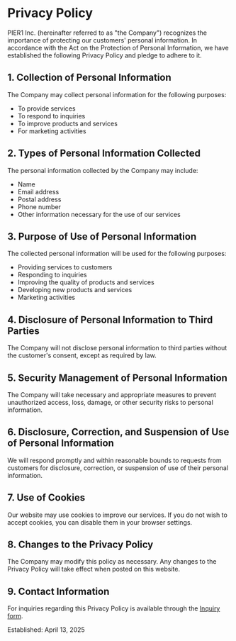 # Privacy Policy

PIER1 Inc. (hereinafter referred to as "the Company") recognizes the importance of protecting our customers' personal information. In accordance with the Act on the Protection of Personal Information, we have established the following Privacy Policy and pledge to adhere to it.

## 1. Collection of Personal Information

The Company may collect personal information for the following purposes:

- To provide services
- To respond to inquiries
- To improve products and services
- For marketing activities

## 2. Types of Personal Information Collected

The personal information collected by the Company may include:

- Name
- Email address
- Postal address
- Phone number
- Other information necessary for the use of our services

## 3. Purpose of Use of Personal Information

The collected personal information will be used for the following purposes:

- Providing services to customers
- Responding to inquiries
- Improving the quality of products and services
- Developing new products and services
- Marketing activities

## 4. Disclosure of Personal Information to Third Parties

The Company will not disclose personal information to third parties without the customer's consent, except as required by law.

## 5. Security Management of Personal Information

The Company will take necessary and appropriate measures to prevent unauthorized access, loss, damage, or other security risks to personal information.

## 6. Disclosure, Correction, and Suspension of Use of Personal Information

We will respond promptly and within reasonable bounds to requests from customers for disclosure, correction, or suspension of use of their personal information.

## 7. Use of Cookies

Our website may use cookies to improve our services. If you do not wish to accept cookies, you can disable them in your browser settings.

## 8. Changes to the Privacy Policy

The Company may modify this policy as necessary. Any changes to the Privacy Policy will take effect when posted on this website.

## 9. Contact Information

For inquiries regarding this Privacy Policy is available through the [Inquiry form](https://adstxt-manager.jp/contact).

Established: April 13, 2025

